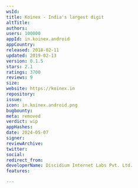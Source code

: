 ```yaml
---
wsId: 
title: Koinex - India's largest digit
altTitle: 
authors: 
users: 100000
appId: in.koinex.android
appCountry: 
released: 2018-02-11
updated: 2019-02-13
version: 0.1.5
stars: 2.1
ratings: 3700
reviews: 9
size: 
website: https://koinex.in
repository: 
issue: 
icon: in.koinex.android.png
bugbounty: 
meta: removed
verdict: wip
appHashes: 
date: 2024-05-07
signer: 
reviewArchive: 
twitter: 
social: 
redirect_from: 
developerName: Discidium Internet Labs Pvt. Ltd.
features: 

---
```


